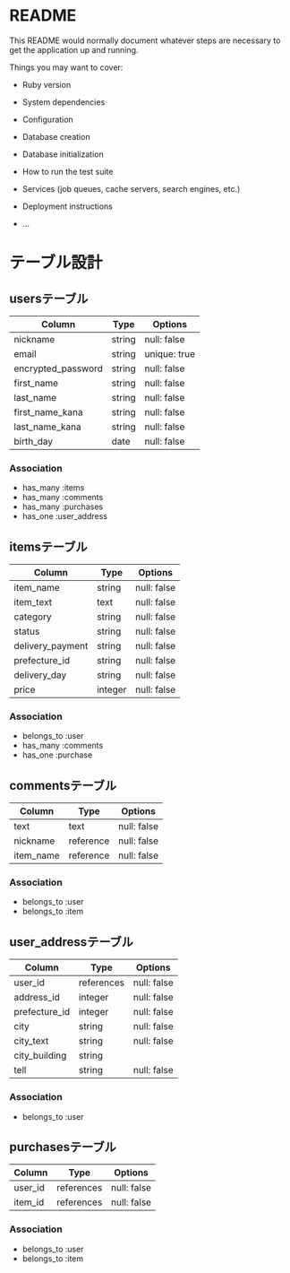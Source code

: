 # README

This README would normally document whatever steps are necessary to get the
application up and running.

Things you may want to cover:

* Ruby version

* System dependencies

* Configuration

* Database creation

* Database initialization

* How to run the test suite

* Services (job queues, cache servers, search engines, etc.)

* Deployment instructions

* ...

# テーブル設計

## usersテーブル

| Column                     | Type   | Options      |
| -------------------------- | ------ | ------------ |
| nickname                   | string | null: false  |
| email                      | string | unique: true |
| encrypted_password         | string | null: false  |
| first_name                 | string | null: false  |
| last_name                  | string | null: false  |
| first_name_kana            | string | null: false  |
| last_name_kana             | string | null: false  |
| birth_day                  | date   | null: false  |

### Association
- has_many :items
- has_many :comments
- has_many :purchases
- has_one :user_address


## itemsテーブル

| Column              | Type       | Options     |
| ------------------- | ---------- | ----------- |
| item_name           | string     | null: false |
| item_text           | text       | null: false |
| category            | string     | null: false |
| status              | string     | null: false |
| delivery_payment    | string     | null: false |
| prefecture_id       | string     | null: false |
| delivery_day        | string     | null: false |
| price               | integer    | null: false |

### Association
- belongs_to :user
- has_many :comments
- has_one :purchase


## commentsテーブル

| Column         | Type      | Options     |
| -------------- | --------- | ----------- |
| text           | text      | null: false |
| nickname       | reference | null: false |
| item_name      | reference | null: false |

### Association
- belongs_to :user
- belongs_to :item


## user_addressテーブル

| Column              | Type       | Options     |
| ------------------- | ---------- | ----------- |
| user_id             | references | null: false |
| address_id          | integer    | null: false |
| prefecture_id       | integer    | null: false |
| city                | string     | null: false |
| city_text           | string     | null: false |
| city_building       | string     |             |
| tell                | string     | null: false |


### Association
- belongs_to :user


## purchasesテーブル

| Column              | Type       | Options     |
| ------------------- | ---------- | ----------- |
| user_id             | references | null: false |
| item_id             | references | null: false |

### Association
- belongs_to :user
- belongs_to :item
